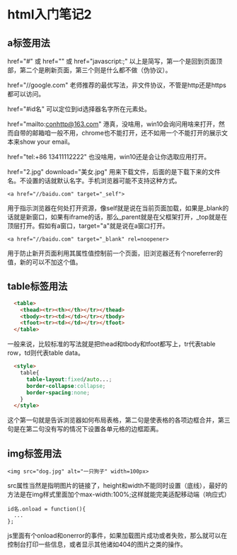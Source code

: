 # html入门笔记2

## a标签用法

  href="#" 或 href="" 或 href="javascript:;"
  以上是简写，第一个是回到页面顶部，第二个是刷新页面，第三个则是什么都不做（伪协议）。

  href="//google.com"
  老师推荐的最优写法，非文件协议，不管是http还是https都可以访问。

  href="#id名"
  可以定位到id选择器名字所在元素处。

  href="mailto:conhttp@163.com"
  港真，没啥用，win10会询问用啥来打开，然而自带的邮箱咱一般不用，chrome也不能打开，还不如用一个不能打开的展示文本来show your email。

  href="tel:+86 13411112222"
  也没啥用，win10还是会让你选取应用打开。

  href="2.jpg" download="美女.jpg"
  用来下载文件，后面的是下载下来的文件名。不设置的话就默认名字。手机浏览器可能不支持这种方式。

    <a href="//baidu.com" target="_self">
  
  用于指示浏览器在何处打开资源，像self就是说在当前页面加载，如果是_blank的话就是新窗口，如果有iframe的话，那么_parent就是在父框架打开，_top就是在顶层打开。假如有a窗口，target="a"就是说在a窗口打开。

    <a href="//baidu.com" target="_blank" rel=noopener>
  
  用于防止新开页面利用其属性值控制前一个页面，旧浏览器还有个noreferrer的值，新的可以不加这个值。

## table标签用法
```html
  <table>
    <thead><tr><th></th></tr></thead>
    <tbody><tr><td></td></tr></tbody>
    <tfoot><tr><td></td></tr></tfoot>
  </table>
```
  一般来说，比较标准的写法就是把thead和tbody和tfoot都写上，tr代表table row，td则代表table data。
```html
  <style>
    table{
      table-layout:fixed/auto...;
      border-collapse:collapse;
      border-spacing:none;
    }
  </style>
```
  这个第一句就是告诉浏览器如何布局表格，第二句是使表格的各项边框合并，第三句是在第二句没有写的情况下设置各单元格的边框距离。

## img标签用法

    <img src="dog.jpg" alt="一只狗子" width=100px>
  src属性当然是指明图片的链接了，height和width不能同时设置（底线），最好的方法是在img样式里面加个max-width:100%;这样就能完美适配移动端（响应式）
  
  ```
  id名.onload = function(){
    ...
  };
  ```
  js里面有个onload和onerror的事件，如果加载图片成功或者失败，那么就可以在控制台打印一些信息，或者显示其他诸如404的图片之类的操作。

  

